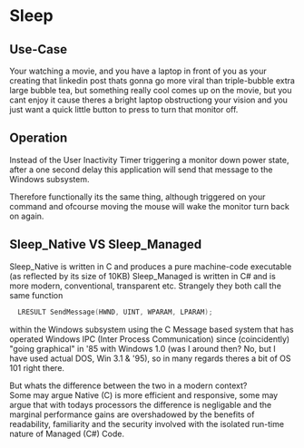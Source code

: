 # Sleep

## Use-Case

Your watching a movie, and you have a laptop in front of you as your creating that linkedin post thats gonna go more viral than 
triple-bubble extra large 
bubble tea, but something really cool comes up on the movie, but you cant enjoy it cause theres a bright laptop obstructiong 
your vision and you just want a quick little button to press to turn that monitor off. 

## Operation

Instead of the User Inactivity Timer triggering a monitor down power state, after a one second delay this application will 
send that message to the Windows 
subsystem.

Therefore functionally its the same thing, although triggered on your command and ofcourse moving the mouse will wake the monitor 
turn back on again.

## Sleep_Native VS Sleep_Managed
Sleep_Native is written in C and produces a pure machine-code executable (as reflected by its size of 10KB) Sleep_Managed is written 
in C# and is more modern, conventional, transparent etc. Strangely they both call the same function 
```C
  LRESULT SendMessage(HWND, UINT, WPARAM, LPARAM);
```
within the Windows subsystem 
using the C Message based system that has operated Windows IPC (Inter Process Communication) since (coincidently) 
"going graphical" in '85 with Windows 1.0 (was I around then? No, but I have used actual DOS, Win 3.1 & '95), so in many regards theres a bit of OS 101 right there.

But whats the difference between the two in a modern context? \
Some may argue Native (C) is more efficient and responsive, some may argue that with todays processors the difference is negligable and 
the marginal performance gains are overshadowed by the benefits of readability, familiarity and the security involved with the 
isolated run-time nature of Managed (C#) Code.










